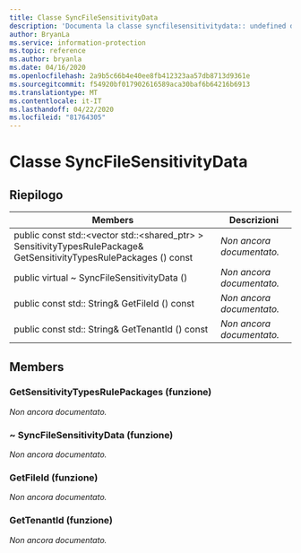```yaml
---
title: Classe SyncFileSensitivityData
description: 'Documenta la classe syncfilesensitivitydata:: undefined di Microsoft Information Protection (MIP) SDK.'
author: BryanLa
ms.service: information-protection
ms.topic: reference
ms.author: bryanla
ms.date: 04/16/2020
ms.openlocfilehash: 2a9b5c66b4e40ee8fb412323aa57db8713d9361e
ms.sourcegitcommit: f54920bf017902616589aca30baf6b64216b6913
ms.translationtype: MT
ms.contentlocale: it-IT
ms.lasthandoff: 04/22/2020
ms.locfileid: "81764305"
---
```

# <a name="class-syncfilesensitivitydata"></a>Classe SyncFileSensitivityData 
  
## <a name="summary"></a>Riepilogo
 Members                        | Descrizioni                                
--------------------------------|---------------------------------------------
public const std::\<vector std::\<shared_ptr\> \> SensitivityTypesRulePackage& GetSensitivityTypesRulePackages () const  | _Non ancora documentato._
public virtual ~ SyncFileSensitivityData ()  | _Non ancora documentato._
public const std:: String& GetFileId () const  | _Non ancora documentato._
public const std:: String& GetTenantId () const  | _Non ancora documentato._
  
## <a name="members"></a>Members
  
### <a name="getsensitivitytypesrulepackages-function"></a>GetSensitivityTypesRulePackages (funzione)
_Non ancora documentato._

  
### <a name="syncfilesensitivitydata-function"></a>~ SyncFileSensitivityData (funzione)
_Non ancora documentato._

  
### <a name="getfileid-function"></a>GetFileId (funzione)
_Non ancora documentato._

  
### <a name="gettenantid-function"></a>GetTenantId (funzione)
_Non ancora documentato._
